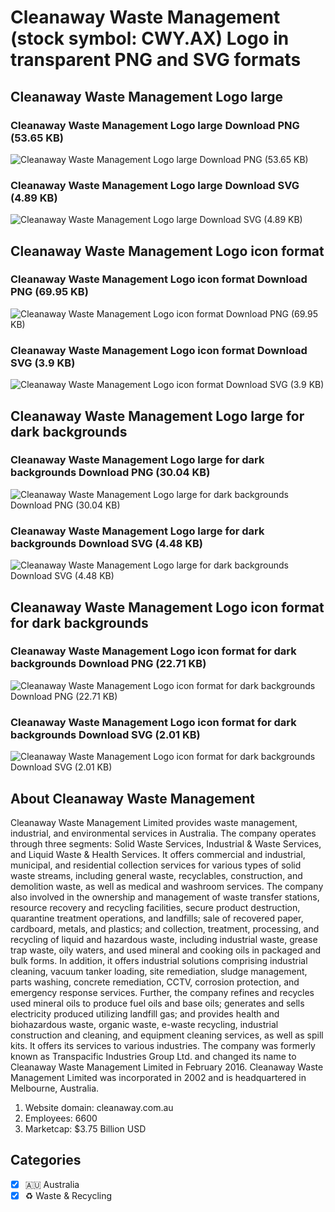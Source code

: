# Cleanaway Waste Management (stock symbol: CWY.AX) Logo in transparent PNG and SVG formats

## Cleanaway Waste Management Logo large

### Cleanaway Waste Management Logo large Download PNG (53.65 KB)

![Cleanaway Waste Management Logo large Download PNG (53.65 KB)](/img/orig/CWY.AX_BIG-8aa04e91.png)

### Cleanaway Waste Management Logo large Download SVG (4.89 KB)

![Cleanaway Waste Management Logo large Download SVG (4.89 KB)](/img/orig/CWY.AX_BIG-69f21b59.svg)

## Cleanaway Waste Management Logo icon format

### Cleanaway Waste Management Logo icon format Download PNG (69.95 KB)

![Cleanaway Waste Management Logo icon format Download PNG (69.95 KB)](/img/orig/CWY.AX-62ebb392.png)

### Cleanaway Waste Management Logo icon format Download SVG (3.9 KB)

![Cleanaway Waste Management Logo icon format Download SVG (3.9 KB)](/img/orig/CWY.AX-e9ac64ea.svg)

## Cleanaway Waste Management Logo large for dark backgrounds

### Cleanaway Waste Management Logo large for dark backgrounds Download PNG (30.04 KB)

![Cleanaway Waste Management Logo large for dark backgrounds Download PNG (30.04 KB)](/img/orig/CWY.AX_BIG.D-d4bdb590.png)

### Cleanaway Waste Management Logo large for dark backgrounds Download SVG (4.48 KB)

![Cleanaway Waste Management Logo large for dark backgrounds Download SVG (4.48 KB)](/img/orig/CWY.AX_BIG.D-9195e40c.svg)

## Cleanaway Waste Management Logo icon format for dark backgrounds

### Cleanaway Waste Management Logo icon format for dark backgrounds Download PNG (22.71 KB)

![Cleanaway Waste Management Logo icon format for dark backgrounds Download PNG (22.71 KB)](/img/orig/CWY.AX.D-1b6278bb.png)

### Cleanaway Waste Management Logo icon format for dark backgrounds Download SVG (2.01 KB)

![Cleanaway Waste Management Logo icon format for dark backgrounds Download SVG (2.01 KB)](/img/orig/CWY.AX.D-7fdfef3b.svg)

## About Cleanaway Waste Management

Cleanaway Waste Management Limited provides waste management, industrial, and environmental services in Australia. The company operates through three segments: Solid Waste Services, Industrial & Waste Services, and Liquid Waste & Health Services. It offers commercial and industrial, municipal, and residential collection services for various types of solid waste streams, including general waste, recyclables, construction, and demolition waste, as well as medical and washroom services. The company also involved in the ownership and management of waste transfer stations, resource recovery and recycling facilities, secure product destruction, quarantine treatment operations, and landfills; sale of recovered paper, cardboard, metals, and plastics; and collection, treatment, processing, and recycling of liquid and hazardous waste, including industrial waste, grease trap waste, oily waters, and used mineral and cooking oils in packaged and bulk forms. In addition, it offers industrial solutions comprising industrial cleaning, vacuum tanker loading, site remediation, sludge management, parts washing, concrete remediation, CCTV, corrosion protection, and emergency response services. Further, the company refines and recycles used mineral oils to produce fuel oils and base oils; generates and sells electricity produced utilizing landfill gas; and provides health and biohazardous waste, organic waste, e-waste recycling, industrial construction and cleaning, and equipment cleaning services, as well as spill kits. It offers its services to various industries. The company was formerly known as Transpacific Industries Group Ltd. and changed its name to Cleanaway Waste Management Limited in February 2016. Cleanaway Waste Management Limited was incorporated in 2002 and is headquartered in Melbourne, Australia.

1. Website domain: cleanaway.com.au
2. Employees: 6600
3. Marketcap: $3.75 Billion USD


## Categories
- [x] 🇦🇺 Australia
- [x] ♻️ Waste & Recycling
